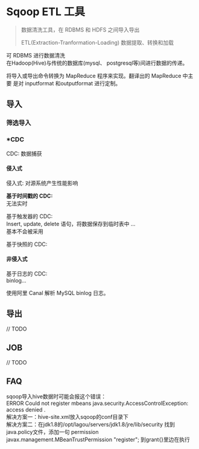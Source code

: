 # Sqoop ETL 工具

> 数据清洗工具，在 RDBMS 和 HDFS 之间导入导出
>
> ETL(Extraction-Tranformation-Loading) 数据提取、转换和加载

可 RDBMS 进行数据清洗  
在Hadoop(Hive)与传统的数据库(mysql、 postgresql等)间进行数据的传递。  

将导入或导出命令转换为 MapReduce 程序来实现。翻译出的 MapReduce 中主要 是对 inputformat 和outputformat 进行定制。  




## 导入

### 筛选导入


### *CDC

CDC: 数据捕获  

#### 侵入式

侵入式: 对源系统产生性能影响  

**基于时间戳的 CDC:**  
无法实时  





基于触发器的 CDC:  
Insert, update, delete 语句，将数据保存到临时表中  ...    
基本不会被采用  




基于快照的 CDC:  



#### 非侵入式

基于日志的 CDC:  
binlog...  

使用阿里 Canal 解析 MySQL binlog 日志。



## 导出

// TODO





## JOB

// TODO








## FAQ

sqoop导入hive数据时可能会报这个错误：  
ERROR Could not register mbeans java.security.AccessControlException: access denied .  
解决方案一：hive-site.xml放入sqoop的conf目录下  
解决方案二：在jdk1.8的/opt/lagou/servers/jdk1.8/jre/lib/security
找到java.policy文件，添加一句
permission javax.management.MBeanTrustPermission "register";
到grant{}里边在执行  